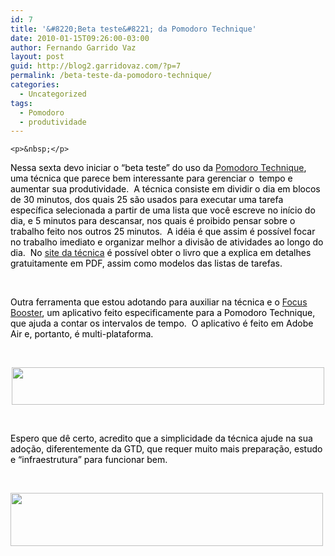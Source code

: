 ```yaml
---
id: 7
title: '&#8220;Beta teste&#8221; da Pomodoro Technique'
date: 2010-01-15T09:26:00-03:00
author: Fernando Garrido Vaz
layout: post
guid: http://blog2.garridovaz.com/?p=7
permalink: /beta-teste-da-pomodoro-technique/
categories:
  - Uncategorized
tags:
  - Pomodoro
  - produtividade
---
```

<!--:en-->

    <p>&nbsp;</p>
    

<div class="WordSection1">
  <p>
    <a href="http://www.pomodorotechnique.com/"></a><span style="color: #000000;">Nessa sexta devo iniciar o &ldquo;beta teste&rdquo; do uso da <a href="http://www.pomodorotechnique.com/">Pomodoro Technique</a>, uma t&eacute;cnica que parece bem interessante para gerenciar o&nbsp; tempo e aumentar sua produtividade.&nbsp; A t&eacute;cnica consiste em dividir o dia em blocos de 30 minutos, dos quais 25 s&atilde;o usados para executar uma tarefa espec&iacute;fica selecionada a partir de uma lista que voc&ecirc; escreve no in&iacute;cio do dia, e 5 minutos para descansar, nos quais &eacute; proibido pensar sobre o trabalho feito nos outros 25 minutos.&nbsp; A id&eacute;ia &eacute; que assim &eacute; poss&iacute;vel focar no trabalho imediato e organizar melhor a divis&atilde;o de atividades ao longo do dia.&nbsp; No <a href="http://www.pomodorotechnique.com/">site da t&eacute;cnica</a> &eacute; poss&iacute;vel obter o livro que a explica em detalhes gratuitamente em PDF, assim como modelos das listas de tarefas.</span>
  </p>
  
  <p>
    <span style="color: #000000;"><br /></span>
  </p>
  
  <p>
    <span style="color: #000000;">Outra ferramenta que estou adotando para auxiliar na t&eacute;cnica e o <a href="http://focusboosterapp.com/">Focus Booster</a>, um aplicativo feito especificamente para a Pomodoro Technique, que ajuda a contar os intervalos de tempo.&nbsp; O aplicativo &eacute; feito em Adobe Air e, portanto, &eacute; multi-plataforma.</span>
  </p>
  
  <p>
    <span style="color: #000000;"><br /></span>
  </p>
  
  <p align="center" style="text-align: center;">
    <span style="color: #000000;"><a href='https://i1.wp.com/posterous.com/getfile/files.posterous.com/garrido/84lMvXpX3n4M2svMYfHQ6IQkYe2mBKXkVuuR6VWckVhQGYeuCYnzR1C1ubSx/image003.png'><img src="https://i1.wp.com/blog.garridovaz.com/wp-content/uploads/2010/01/image003.png.scaled.5001-300x36.jpg?resize=500%2C60" width="500" height="60" data-recalc-dims="1" /></a><br /> </span>
  </p>
  
  <p>
    <span style="color: #000000;"><br /></span>
  </p>
  
  <p>
    <span style="color: #000000;">Espero que d&ecirc; certo, acredito que a simplicidade da t&eacute;cnica ajude na sua ado&ccedil;&atilde;o, diferentemente da GTD, que requer muito mais prepara&ccedil;&atilde;o, estudo e &ldquo;infraestrutura&rdquo; para funcionar bem.</span>
  </p>
  
  <p>
    &nbsp;
  </p>
</div>

[<img src="https://i2.wp.com/blog.garridovaz.com/wp-content/uploads/2010/01/image0011-300x51.png?resize=500%2C85" width="500" height="85" data-recalc-dims="1" />](https://i0.wp.com/blog.garridovaz.com/wp-content/uploads/2010/01/image0011.png) 

<!--:-->
